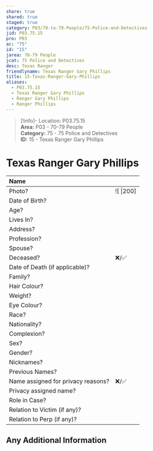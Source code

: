 ```yaml
---  
share: true  
shared: true  
staged: true  
category: P03/70-to-79-People/75-Police-and-Detectives  
jid: P03.75.15  
pro: P03  
ac: "75"  
id: "15"  
jarea: 70-79 People  
jcat: 75 Police and Detectives  
desc: Texas Ranger  
friendlyname: Texas Ranger Gary Phillips  
title: 15-Texas-Ranger-Gary-Phillips  
aliases:  
  - P03.75.15  
  - Texas Ranger Gary Phillips  
  - Ranger Gary Phillips  
  - Ranger Phillips  
---  
```

>[!info]- Location: P03.75.15  
>**Area:** P03 - 70-79 People  
>**Category:** 75 - 75 Police and Detectives  
>**ID:** 15 - Texas Ranger Gary Phillips  
  
# Texas Ranger Gary Phillips  
  
| Name                               |            |  
|:---------------------------------- |:---------- |  
| Photo?                             | ![  \|200] |  
| Date of Birth?                     |            |  
| Age?                               |            |  
| Lives In?                          |            |  
| Address?                           |            |  
| Profession?                        |            |  
| Spouse?                            |            |  
| Deceased?                          | ❌/✅      |  
| Date of Death (if applicable)?     |            |  
| Family?                            |            |  
| Hair Colour?                       |            |  
| Weight?                            |            |  
| Eye Colour?                        |            |  
| Race?                              |            |  
| Nationality?                       |            |  
| Complexion?                        |            |  
| Sex?                               |            |  
| Gender?                                   |            |  
| Nicknames?                         |            |  
| Previous Names?                    |            |  
| Name assigned for privacy reasons? | ❌/✅      |  
| Privacy assigned name?             |            |  
| Role in Case?                      |            |  
| Relation to Victim (if any)?       |            |  
| Relation to Perp (if any)?         |            |  
  
## Any Additional Information